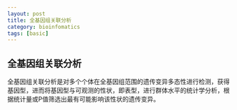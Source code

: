 ```yaml
---
layout: post
title: 全基因组关联分析
category: bioinfomatics
tags: [basic]
---
```


## 全基因组关联分析 ##

全基因组关联分析是对多个个体在全基因组范围的遗传变异多态性进行检测，获得基因型，进而将基因型与可观测的性状，即表型，进行群体水平的统计学分析，根据统计量或P值筛选出最有可能影响该性状的遗传变异。